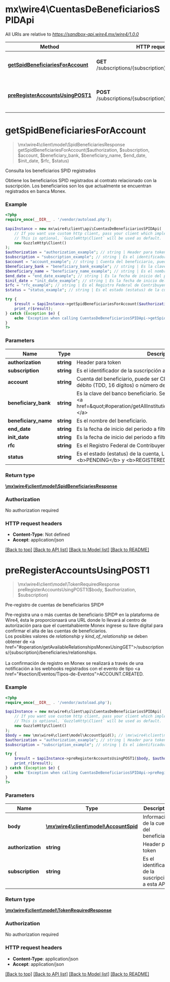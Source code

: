 # mx\wire4\CuentasDeBeneficiariosSPIDApi

All URIs are relative to *https://sandbox-api.wire4.mx/wire4/1.0.0*

Method | HTTP request | Description
------------- | ------------- | -------------
[**getSpidBeneficiariesForAccount**](CuentasDeBeneficiariosSPIDApi.md#getspidbeneficiariesforaccount) | **GET** /subscriptions/{subscription}/beneficiaries/spid | Consulta los beneficiarios SPID registrados
[**preRegisterAccountsUsingPOST1**](CuentasDeBeneficiariosSPIDApi.md#preregisteraccountsusingpost1) | **POST** /subscriptions/{subscription}/beneficiaries/spid | Pre-registro de cuentas de beneficiarios SPID®

# **getSpidBeneficiariesForAccount**
> \mx\wire4\client\model\SpidBeneficiariesResponse getSpidBeneficiariesForAccount($authorization, $subscription, $account, $beneficiary_bank, $beneficiary_name, $end_date, $init_date, $rfc, $status)

Consulta los beneficiarios SPID registrados

Obtiene los beneficiarios SPID registrados al contrato relacionado con la suscripción. Los beneficiarios son los que actualmente se encuentran registrados en banca Monex.

### Example
```php
<?php
require_once(__DIR__ . '/vendor/autoload.php');

$apiInstance = new mx\wire4\client\api\CuentasDeBeneficiariosSPIDApi(
    // If you want use custom http client, pass your client which implements `GuzzleHttp\ClientInterface`.
    // This is optional, `GuzzleHttp\Client` will be used as default.
    new GuzzleHttp\Client()
);
$authorization = "authorization_example"; // string | Header para token
$subscription = "subscription_example"; // string | Es el identificador de la suscripción a esta API.
$account = "account_example"; // string | Cuenta del beneficiario, puede ser CLABE (18 dígitos), Tarjeta de débito  (TDD, 16 dígitos) o número de celular (10 dígitos).
$beneficiary_bank = "beneficiary_bank_example"; // string | Es la clave del banco beneficiario. Se puede obtener del catalogo de <a href=\"#operation/getAllInstitutionsUsingGET\">instituciones.</a>
$beneficiary_name = "beneficiary_name_example"; // string | Es el nombre del beneficiario.
$end_date = "end_date_example"; // string | Es la fecha de inicio del periodo a filtrar en formato dd-mm-yyyy.
$init_date = "init_date_example"; // string | Es la fecha de inicio del periodo a filtrar en formato dd-mm-yyyy.
$rfc = "rfc_example"; // string | Es el Registro Federal de Contribuyentes (RFC) del beneficiario.
$status = "status_example"; // string | Es el estado (estatus) de la cuenta, Los valores pueden ser <b>PENDING</b> y <b>REGISTERED</b>.

try {
    $result = $apiInstance->getSpidBeneficiariesForAccount($authorization, $subscription, $account, $beneficiary_bank, $beneficiary_name, $end_date, $init_date, $rfc, $status);
    print_r($result);
} catch (Exception $e) {
    echo 'Exception when calling CuentasDeBeneficiariosSPIDApi->getSpidBeneficiariesForAccount: ', $e->getMessage(), PHP_EOL;
}
?>
```

### Parameters

Name | Type | Description  | Notes
------------- | ------------- | ------------- | -------------
 **authorization** | **string**| Header para token |
 **subscription** | **string**| Es el identificador de la suscripción a esta API. |
 **account** | **string**| Cuenta del beneficiario, puede ser CLABE (18 dígitos), Tarjeta de débito  (TDD, 16 dígitos) o número de celular (10 dígitos). | [optional]
 **beneficiary_bank** | **string**| Es la clave del banco beneficiario. Se puede obtener del catalogo de &lt;a href&#x3D;\&quot;#operation/getAllInstitutionsUsingGET\&quot;&gt;instituciones.&lt;/a&gt; | [optional]
 **beneficiary_name** | **string**| Es el nombre del beneficiario. | [optional]
 **end_date** | **string**| Es la fecha de inicio del periodo a filtrar en formato dd-mm-yyyy. | [optional]
 **init_date** | **string**| Es la fecha de inicio del periodo a filtrar en formato dd-mm-yyyy. | [optional]
 **rfc** | **string**| Es el Registro Federal de Contribuyentes (RFC) del beneficiario. | [optional]
 **status** | **string**| Es el estado (estatus) de la cuenta, Los valores pueden ser &lt;b&gt;PENDING&lt;/b&gt; y &lt;b&gt;REGISTERED&lt;/b&gt;. | [optional]

### Return type

[**\mx\wire4\client\model\SpidBeneficiariesResponse**](../Model/SpidBeneficiariesResponse.md)

### Authorization

No authorization required

### HTTP request headers

 - **Content-Type**: Not defined
 - **Accept**: application/json

[[Back to top]](#) [[Back to API list]](../../README.md#documentation-for-api-endpoints) [[Back to Model list]](../../README.md#documentation-for-models) [[Back to README]](../../README.md)

# **preRegisterAccountsUsingPOST1**
> \mx\wire4\client\model\TokenRequiredResponse preRegisterAccountsUsingPOST1($body, $authorization, $subscription)

Pre-registro de cuentas de beneficiarios SPID®

Pre-registra una o más cuentas de beneficiario SPID® en la plataforma de Wire4, ésta le proporcionaará una URL donde lo llevará al centro de autorización para que el cuentahabiente Monex ingrese su llave digital para confirmar el alta de las cuentas de beneficiarios.<br/> Los posibles valores de <em>relationship</em> y <em>kind_of_relationship</em> se deben  obtener de <a href=\"#operation/getAvailableRelationshipsMonexUsingGET\">/subscriptions/{subscription}/beneficiaries/relationships.</a><br/><br/>La confirmación de registro en Monex se realizará a través de una notificación a los webhooks registrados con el evento de tipo <a href=\"#section/Eventos/Tipos-de-Eventos\">ACCOUNT.CREATED.</a>

### Example
```php
<?php
require_once(__DIR__ . '/vendor/autoload.php');

$apiInstance = new mx\wire4\client\api\CuentasDeBeneficiariosSPIDApi(
    // If you want use custom http client, pass your client which implements `GuzzleHttp\ClientInterface`.
    // This is optional, `GuzzleHttp\Client` will be used as default.
    new GuzzleHttp\Client()
);
$body = new \mx\wire4\client\model\AccountSpid(); // \mx\wire4\client\model\AccountSpid | Información de la cuenta del beneficiario
$authorization = "authorization_example"; // string | Header para token
$subscription = "subscription_example"; // string | Es el identificador de la suscripción a esta API.

try {
    $result = $apiInstance->preRegisterAccountsUsingPOST1($body, $authorization, $subscription);
    print_r($result);
} catch (Exception $e) {
    echo 'Exception when calling CuentasDeBeneficiariosSPIDApi->preRegisterAccountsUsingPOST1: ', $e->getMessage(), PHP_EOL;
}
?>
```

### Parameters

Name | Type | Description  | Notes
------------- | ------------- | ------------- | -------------
 **body** | [**\mx\wire4\client\model\AccountSpid**](../Model/AccountSpid.md)| Información de la cuenta del beneficiario |
 **authorization** | **string**| Header para token |
 **subscription** | **string**| Es el identificador de la suscripción a esta API. |

### Return type

[**\mx\wire4\client\model\TokenRequiredResponse**](../Model/TokenRequiredResponse.md)

### Authorization

No authorization required

### HTTP request headers

 - **Content-Type**: application/json
 - **Accept**: application/json

[[Back to top]](#) [[Back to API list]](../../README.md#documentation-for-api-endpoints) [[Back to Model list]](../../README.md#documentation-for-models) [[Back to README]](../../README.md)

